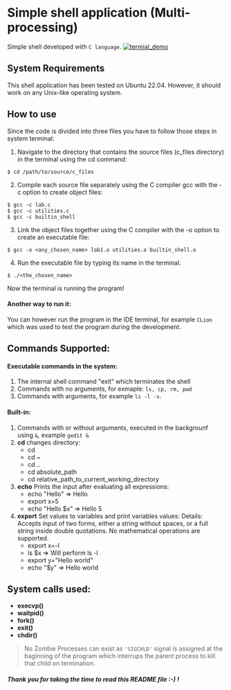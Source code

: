 # Simple shell application (Multi-processing)
Simple shell developed with `C language`. 
[![termial_demo](https://i.postimg.cc/RhdJ3BYh/termial1.jpg)](https://postimg.cc/QKBdPRhZ)
## System Requirements
This shell application has been tested on Ubuntu 22.04. However, it should work on any Unix-like operating system.
## How to use
Since the code is divided into three files you have to follow those steps in system terminal:
1. Navigate to the directory that contains the source files (c_files directory) in the terminal using the cd command:
```
$ cd /path/to/source/c_files
```
2. Compile each source file separately using the C compiler gcc with the -c option to create object files:
```
$ gcc -c lab.c
$ gcc -c utilities.c
$ gcc -c builtin_shell
```
3. Link the object files together using the C compiler with the -o option to create an executable file:
```
$ gcc -o <any_chosen_name> lab1.o utilities.o builtin_shell.o
```  
4. Run the executable file by typing its name in the terminal. 
```
$ ./<the_chosen_name>
```
Now the terminal is running the program!
#### Another way to run it:
You can however run the program in the IDE terminal, for example `CLion` which was used to test the program during the development.
## Commands Supported:
#### Executable commands in the system:
1. The internal shell command "exit" which terminates the shell
2. Commands with no arguments, for exmaple: `ls, cp, rm, pwd`
3. Commands with arguments, for example `ls -l -s`.

#### Built-in:
1. Commands with or without arguments, executed in the backgrounf using `&`, example `gedit & ` 
2. **cd** changes directory:
    * cd
    * cd ~
    * cd ..
    * cd absolute_path
    * cd relative_path_to_current_working_directory
3. **echo** Prints the input after evaluating all expressions:
    * echo "Hello" => Hello
    * export x=5
    * echo "Hello $x" => Hello 5
4. **export** Set values to variables and print variables values:
    Details: Accepts input of two forms, either a string without spaces, or a full string inside double quotations. No mathematical operations are supported.
    * export x=-l
    * ls $x => Will perform ls -l
    * export y="Hello world"
    * echo "$y" => Hello world
## System calls used:
- **execvp()**
- **waitpid()**
- **fork()**
- **exit()**
- **chdir()**

> No Zombie Processes can exist as ``'SIGCHLD'`` signal is assigned at the baginning of the program which interrups the parent process to kill that child on termination.

##### Thank you for taking the time to read this README file  :-) !  

